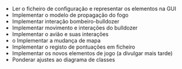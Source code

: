 - Ler o ficheiro de configuração e representar os elementos na GUI
- Implementar o modelo de propagação do fogo
- Implementar interação bombeiro-bulldozer
- Implementar movimento e interações do bulldozer
- Implementar o avião e suas interações
- o Implementar a mudança de mapa
- Implementar o registo de pontuações em ficheiro
- Implementar os novos elementos de jogo (a divulgar mais tarde)
- Ponderar ajustes ao diagrama de classes
